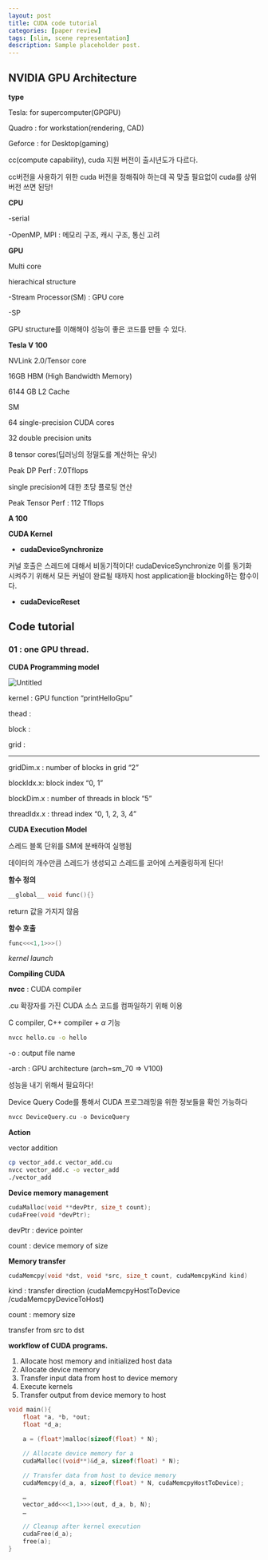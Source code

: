 ```yaml
---
layout: post
title: CUDA code tutorial
categories: [paper review]
tags: [slim, scene representation]
description: Sample placeholder post.
---
```


## NVIDIA GPU Architecture

**type**

Tesla: for supercomputer(GPGPU)

Quadro :  for workstation(rendering, CAD)

Geforce : for Desktop(gaming) 

cc(compute capability), cuda 지원 버전이 출시년도가 다르다.

cc버전을 사용하기 위한 cuda 버전을 정해줘야 하는데 꼭 맞출 필요없이 cuda를 상위 버전 쓰면 된당!

**CPU**

-serial 

-OpenMP, MPI : 메모리 구조, 캐시 구조, 통신 고려

**GPU**

Multi core

hierachical structure

-Stream Processor(SM) : GPU core

-SP

GPU structure를 이해해야 성능이 좋은 코드를 만들 수 있다.

**Tesla V 100**









NVLink 2.0/Tensor core

16GB HBM (High Bandwidth Memory)

6144 GB L2 Cache

SM

64 single-precision CUDA cores

32 double precision units

8 tensor cores(딥러닝의 정밀도를 계산하는 유닛)

Peak DP Perf : 7.0Tflops

single precision에 대한 초당 플로팅 연산

Peak Tensor Perf : 112 Tflops

**A 100**

**CUDA Kernel**

- **cudaDeviceSynchronize**

커널 호출은 스레드에 대해서 비동기적이다! cudaDeviceSynchronize 이를 동기화 시켜주기 위해서 모든 커널이 완료될 때까지 host application을 blocking하는 함수이다.

- **cudaDeviceReset**

## Code tutorial



### 01 : one GPU thread.

**CUDA Programming model**

![Untitled](https://prod-files-secure.s3.us-west-2.amazonaws.com/0c7a80e6-a48c-494f-bcc3-9f6cf217c305/dadf1834-bebf-4905-a2a7-784545446ae3/Untitled.png)

kernel : GPU function “printHelloGpu” 

thead : 

block : 

grid : 

---

gridDim.x : number of blocks in grid “2”

blockIdx.x: block index “0, 1”

blockDim.x : number of threads in block “5”

threadIdx.x : thread index “0, 1, 2, 3, 4”

**CUDA Execution Model**

스레드 블록 단위를 SM에 분배하여 실행됨

데이터의 개수만큼 스레드가 생성되고 스레드를 코어에 스케줄링하게 된다!

**함수 정의**

```c
__global__ void func(){}
```

return 값을 가지지 않음

**함수 호출** 

```c
func<<<1,1>>>()
```

*kernel launch*

**Compiling CUDA**

**nvcc** : CUDA compiler

.cu 확장자를 가진 CUDA 소스 코드를 컴파일하기 위해 이용

C compiler, C++ compiler + $\alpha$  기능

```bash
nvcc hello.cu -o hello
```

-o : output file name

-arch : GPU architecture (arch=sm_70 ⇒ V100)

성능을 내기 위해서 필요하다!

Device Query Code를 통해서 CUDA 프로그래밍을 위한 정보들을 확인 가능하다

```c
nvcc DeviceQuery.cu -o DeviceQuery
```

**Action**

vector addition

```bash
cp vector_add.c vector_add.cu
nvcc vector_add.c -o vector_add
./vector_add
```

**Device memory management**

```c
cudaMalloc(void **devPtr, size_t count);
cudaFree(void *devPtr);
```

devPtr : device pointer

count : device memory of size

**Memory transfer**

```c
cudaMemcpy(void *dst, void *src, size_t count, cudaMemcpyKind kind)
```

kind : transfer direction (cudaMemcpyHostToDevice /cudaMemcpyDeviceToHost)

count : memory size

transfer from src to dst

**workflow of CUDA programs.**

1. Allocate host memory and initialized host data
2. Allocate device memory
3. Transfer input data from host to device memory
4. Execute kernels
5. Transfer output from device memory to host

```c
void main(){
    float *a, *b, *out;
    float *d_a;

    a = (float*)malloc(sizeof(float) * N);

    // Allocate device memory for a
    cudaMalloc((void**)&d_a, sizeof(float) * N);

    // Transfer data from host to device memory
    cudaMemcpy(d_a, a, sizeof(float) * N, cudaMemcpyHostToDevice);

    …
    vector_add<<<1,1>>>(out, d_a, b, N);
    …

    // Cleanup after kernel execution
    cudaFree(d_a);
    free(a);
}
```





